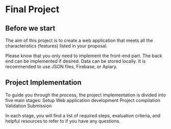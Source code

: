# Final Project

## Before we start
The aim of this project is to create a web application that meets all the characteristics (features) listed in your proposal.  

Please know that you only need to implement the front-end part. The back end can be implemented if desired. Data can be stored locally. It is recommended to use JSON files, Firebase, or Apiary.  


## Project Implementation
To guide you through the process, the project implementation is divided into five main stages: 
	Setup 
	Web application development 
	Project compilation 
	Validation 
	Submission 

In each stage, you will find a list of required steps, evaluation criteria, and helpful resources to refer to if you have any questions. 

